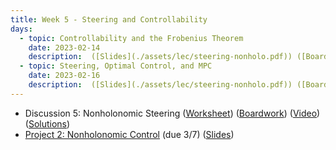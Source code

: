 ```yaml
---
title: Week 5 - Steering and Controllability
days:
  - topic: Controllability and the Frobenius Theorem
    date: 2023-02-14
    description:  ([Slides](./assets/lec/steering-nonholo.pdf)) ([Boardwork](./assets/lec/boardwork_2_14.pdf))
  - topic: Steering, Optimal Control, and MPC
    date: 2023-02-16
    description:  ([Slides](./assets/lec/steering-nonholo.pdf)) ([Boardwork](./assets/lec/boardwork_2_16.pdf))
---
```


- Discussion 5: Nonholonomic Steering ([Worksheet](./assets/disc/Discussion_5_Kinematic_Constraints.pdf)) ([Boardwork](./assets/disc/217_disc.pdf)) ([Video](https://youtu.be/O4yJjwGmpuk)) ([Solutions](./assets/disc/Discussion_5_Kinematic_Constraints_Solns.pdf))
- [Project 2: Nonholonomic Control](./assets/proj/proj2.pdf) (due 3/7) ([Slides](https://docs.google.com/presentation/d/1avBGqxuQPeKX5ibOMrM1dPdZcV6WwrXxGKTpFqeHNw0/edit#slide=id.g79a8debd90_1_12))

<a id="Week6"></a>
